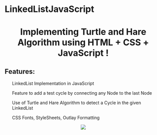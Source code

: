 # LinkedListJavaScript
<center><h1>Implementing Turtle and Hare Algorithm using HTML + CSS + JavaScript !</h1></center>
<h2> Features: </h2>
<ul> LinkedList Implementation in JavaScript </ul>
<ul> Feature to add a test cycle by connecting any Node to the last Node </ul>
<ul> Use of Turtle and Hare Algorithm to detect a Cycle in the given LinkedList </ul>
<ul> CSS Fonts, StyleSheets, Outlay Formatting </ul>
<center><img src="https://i.pinimg.com/originals/35/4a/66/354a66fc0b1f3d549fccaf024adb5639.gif"></center>
